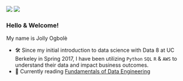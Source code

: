 [<img src="https://img.shields.io/badge/linkedin-%230077B5.svg?&style=for-the-badge&logo=linkedin&logoColor=white" />](http://www.linkedin.com/in/jollyogbole)
[<img src="https://img.shields.io/badge/Medium-12100E?style=for-the-badge&logo=medium&logoColor=white" />](https://medium.com/@jollywonder)

### Hello & Welcome! 

My name is Jolly Ogbolè

- 🛠️ Since my initial introduction to data science with Data 8 at UC Berkeley in Spring 2017, I have been utilizing `Python` `SQL` `R` & `AWS` to understand their data and impact business outcomes.
- 📖 Currently reading [Fundamentals of Data Engineering](https://www.oreilly.com/library/view/fundamentals-of-data/9781098108298/)
